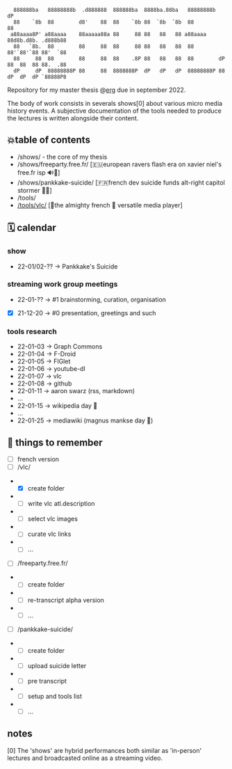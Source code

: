 ```  
  888888ba   88888888b  .d888888  888888ba  8888ba.88ba   88888888b                     dP 
  88    `8b  88        d8'    88  88    `8b 88  `8b  `8b  88                            88 
 a88aaaa8P' a88aaaa    88aaaaa88a 88     88 88   88   88 a88aaaa       88d8b.d8b. .d888b88 
  88   `8b.  88        88     88  88     88 88   88   88  88           88'`88'`88 88'  `88 
  88     88  88        88     88  88    .8P 88   88   88  88        dP 88  88  88 88.  .88 
  dP     dP  88888888P 88     88  8888888P  dP   dP   dP  88888888P 88 dP  dP  dP `88888P8 
```

Repository for my master thesis @[erg](https://erg.be) due in september 2022.

The body of work consists in severals shows[0] about various micro media history events. A subjective documentation of the tools needed to produce the lectures is written alongside their content.

## 💥table of contents

* /shows/ - the core of my thesis
* /shows/freeparty.free.fr/ [🇪🇺european ravers flash era on xavier niel's free.fr isp 🔊🧯]
* /shows/pankkake-suicide/ [🇫🇷french dev suicide funds alt-right capitol stormer 🤔🤮]
* /tools/
* [/tools/vlc/](https://github.com/copyrip/README.md/tree/master/tools/vlc) [🚧the almighty french 🐓 versatile media player]

## 🗓️ calendar
### show
* 22-01/02-?? → Pankkake's Suicide
### streaming work group meetings
* 22-01-?? → #1 brainstorming, curation, organisation
* [x] 21-12-20 → #0 presentation, greetings and such 
### tools research
* 22-01-03 → Graph Commons
* 22-01-04 → F-Droid
* 22-01-05 → FIGlet
* 22-01-06 → youtube-dl
* 22-01-07 → vlc
* 22-01-08 → github
* 22-01-11 → aaron swarz (rss, markdown)
* ...
* 22-01-15 → wikipedia day 🎉
* ...
* 22-01-25 → mediawiki (magnus mankse day 🎉)


## 🧠 things to remember
* [ ] french version
* [ ] /vlc/
* * [x] create folder
* * [ ] write vlc atl.description
* * [ ] select vlc images
* * [ ] curate vlc links
* * [ ] ...
* [ ] /freeparty.free.fr/
* * [ ] create folder
* * [ ] re-transcript alpha version
* * [ ] ... 
* [ ] /pankkake-suicide/
* * [ ] create folder
* * [ ] upload suicide letter
* * [ ] pre transcript
* * [ ] setup and tools list
* * [ ] ...

## notes
[0] The 'shows' are hybrid performances both similar as 'in-person' lectures and broadcasted online as a streaming video.
